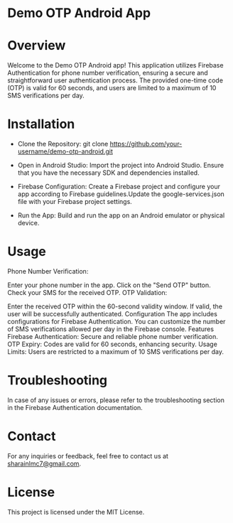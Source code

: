 
# Demo OTP Android App
# Overview
Welcome to the Demo OTP Android app! This application utilizes Firebase Authentication for phone number verification, ensuring a secure and straightforward user authentication process. The provided one-time code (OTP) is valid for 60 seconds, and users are limited to a maximum of 10 SMS verifications per day.

# Installation
- Clone the Repository:
   git clone https://github.com/your-username/demo-otp-android.git

- Open in Android Studio: Import the project into Android Studio. Ensure that you have the necessary SDK and dependencies installed.
- Firebase Configuration: Create a Firebase project and configure your app according to Firebase guidelines.Update the google-services.json file with your Firebase project settings. 
 - Run the App: Build and run the app on an Android emulator or physical device.
# Usage
Phone Number Verification:

Enter your phone number in the app.
Click on the "Send OTP" button.
Check your SMS for the received OTP.
OTP Validation:

Enter the received OTP within the 60-second validity window.
If valid, the user will be successfully authenticated.
Configuration
The app includes configurations for Firebase Authentication.
You can customize the number of SMS verifications allowed per day in the Firebase console.
Features
Firebase Authentication: Secure and reliable phone number verification.
OTP Expiry: Codes are valid for 60 seconds, enhancing security.
Usage Limits: Users are restricted to a maximum of 10 SMS verifications per day.

# Troubleshooting
In case of any issues or errors, please refer to the troubleshooting section in the Firebase Authentication documentation.
# Contact
For any inquiries or feedback, feel free to contact us at sharainlmc7@gmail.com.

# License
This project is licensed under the MIT License.
